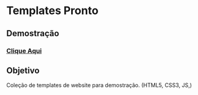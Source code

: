 # Templates Pronto

## Demostração

### [Clique Aqui](https://cledsonb.github.io/Templates-Pronto/)

## Objetivo

Coleção de templates de website para demostração. (HTML5, CSS3, JS,)

